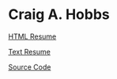 Craig A. Hobbs
==============

[HTML Resume](https://craigahobbs.github.io/markdown-book/#id=resume&url=https://craigahobbs.github.io/resume/resume.json)

[Text Resume](https://craigahobbs.github.io/resume/resume.md)

[Source Code](https://github.com/craigahobbs/resume#readme)
